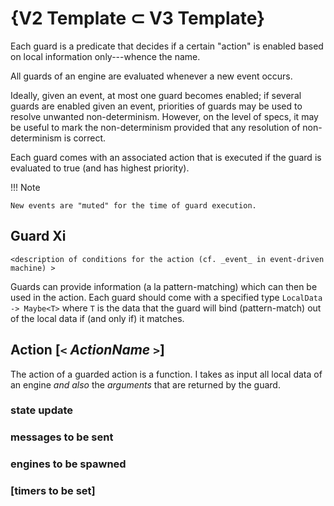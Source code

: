 #  {V2 Template ⊂ V3 Template}

Each guard is a predicate that decides if a certain "action" is enabled
based on local information only---whence the name.

All guards of an engine are evaluated whenever a new event occurs.

Ideally, given an event, at most one guard becomes enabled;
if several guards are enabled given an event,
priorities of guards may be used to resolve unwanted non-determinism. 
However, on the level of specs,
it may be useful to mark the non-determinism
provided that any resolution of non-determinism is correct.

Each guard comes with an associated action that is executed
if the guard is evaluated to true (and has highest priority).

!!! Note

	New events are "muted" for the time of guard execution.


## Guard Xi

<!-- this seemed to be outdated 
The following conditions are permissible guards:
- Received a message matching some pattern from another engine
- Received a message (timer elapsed) matching some pattern from my clock

For the time being, guards can check only a single message at once.
-->

`<description of conditions for the action (cf. _event_ in event-driven machine) >`

Guards can provide information (a la pattern-matching) which can then be used in the action. Each guard should come with a specified type `LocalData -> Maybe<T>` where `T` is the data that the guard will bind (pattern-match) out of the local data if (and only if) it matches.

## Action [`<` _ActionName_ `>`]

The action of a guarded action is a function.
I takes as input
all local data of an engine _and also_
the _arguments_ that are returned by the guard.



### state update

### messages to be sent

### engines to be spawned

### [timers to be set]





